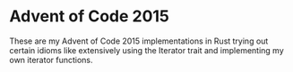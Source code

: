 Advent of Code 2015
===================

These are my Advent of Code 2015 implementations in Rust trying out certain idioms like extensively using the Iterator trait and implementing my own iterator functions.
